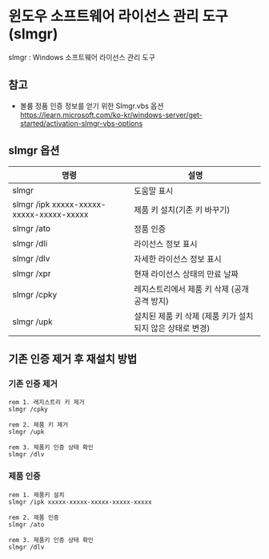 # 윈도우 소프트웨어 라이선스 관리 도구(slmgr)

slmgr : Windows 소프트웨어 라이선스 관리 도구

## 참고
- 볼륨 정품 인증 정보를 얻기 위한 Slmgr.vbs 옵션   
    https://learn.microsoft.com/ko-kr/windows-server/get-started/activation-slmgr-vbs-options


## slmgr 옵션
| 명령 | 설명 |
|------|------|
| slmgr| 도움말 표시 |
| slmgr /ipk xxxxx-xxxxx-xxxxx-xxxxx-xxxxx | 제품 키 설치(기존 키 바꾸기) |
| slmgr /ato | 정품 인증 |
| slmgr /dli | 라이선스 정보 표시 |
| slmgr /dlv | 자세한 라이선스 정보 표시 |
| slmgr /xpr | 현재 라이선스 상태의 만료 날짜 |
| slmgr /cpky | 레지스트리에서 제품 키 삭제 (공개 공격 방지) |
| slmgr /upk | 설치된 제품 키 삭제 (제품 키가 설치되지 않은 상태로 변경) |


<!--
## slmgr 옵션
```dos
rem 제품키 설치
slmgr /ipk xxxxx-xxxxx-xxxxx-xxxxx-xxxxx

rem 라이선스 정보 표시
slmgr /dli

rem 자세한 라이선스 정보 표시
slmgr /dlv

rem 정품 인증 만료 날짜 표시
slmgr /xpr

rem 설치된 제품 키 삭제 (제품 키가 설치되지 않은 상태로 변경)
slmgr /upk

rem 레지스트리에서 제품 키 삭제 (제품 키 도난 방지 목적 등)
slmgr /cpky

rem 온라인 정품 인증 시도 (KMS 볼륨 라이선스 키 인증 시도)
slmgr /ato
```
-->


## 기존 인증 제거 후 재설치 방법

### 기존 인증 제거
```dos
rem 1. 레지스트리 키 제거
slmgr /cpky

rem 2. 제품 키 제거
slmgr /upk

rem 3. 제품키 인증 상태 확인
slmgr /dlv
```


### 제품 인증
```dos
rem 1. 제품키 설치
slmgr /ipk xxxxx-xxxxx-xxxxx-xxxxx-xxxxx

rem 2. 제품 인증
slmgr /ato

rem 3. 제품키 인증 상태 확인
slmgr /dlv
```


